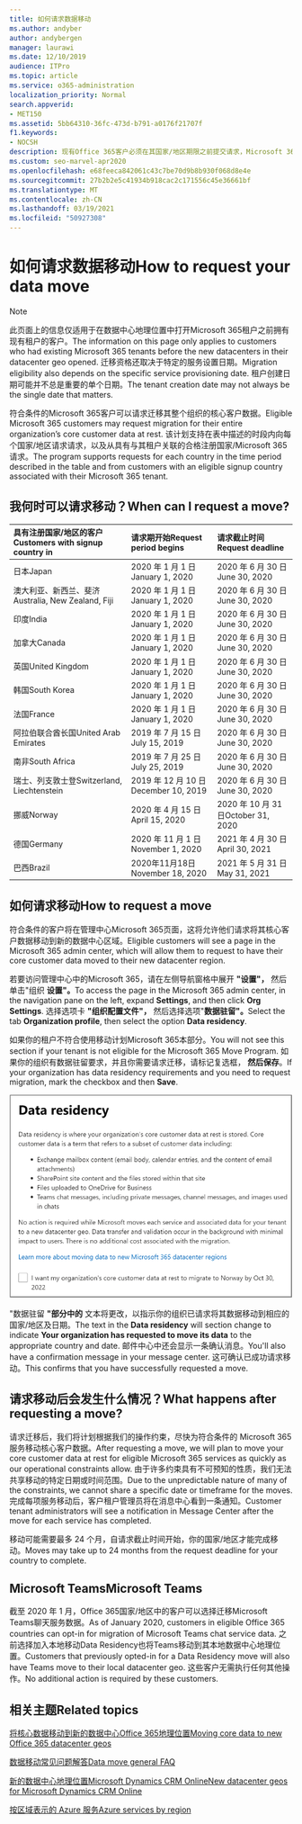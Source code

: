```yaml
---
title: 如何请求数据移动
ms.author: andyber
author: andybergen
manager: laurawi
ms.date: 12/10/2019
audience: ITPro
ms.topic: article
ms.service: o365-administration
localization_priority: Normal
search.appverid:
- MET150
ms.assetid: 5bb64310-36fc-473d-b791-a0176f21707f
f1.keywords:
- NOCSH
description: 现有Office 365客户必须在其国家/地区期限之前提交请求，Microsoft 365服务数据移动到其新地理位置。
ms.custom: seo-marvel-apr2020
ms.openlocfilehash: e68feeca842061c43c7be70d9b8b930f068d8e4e
ms.sourcegitcommit: 27b2b2e5c41934b918cac2c171556c45e36661bf
ms.translationtype: MT
ms.contentlocale: zh-CN
ms.lasthandoff: 03/19/2021
ms.locfileid: "50927308"
---
```

# <a name="how-to-request-your-data-move"></a><span data-ttu-id="f6c23-103">如何请求数据移动</span><span class="sxs-lookup"><span data-stu-id="f6c23-103">How to request your data move</span></span>

> [!NOTE]
> <span data-ttu-id="f6c23-104">此页面上的信息仅适用于在数据中心地理位置中打开Microsoft 365租户之前拥有现有租户的客户。</span><span class="sxs-lookup"><span data-stu-id="f6c23-104">The information on this page only applies to customers who had existing Microsoft 365 tenants before the new datacenters in their datacenter geo opened.</span></span> <span data-ttu-id="f6c23-105">迁移资格还取决于特定的服务设置日期。</span><span class="sxs-lookup"><span data-stu-id="f6c23-105">Migration eligibility also depends on the specific service provisioning date.</span></span>  <span data-ttu-id="f6c23-106">租户创建日期可能并不总是重要的单个日期。</span><span class="sxs-lookup"><span data-stu-id="f6c23-106">The tenant creation date may not always be the single date that matters.</span></span>
  
<span data-ttu-id="f6c23-107">符合条件的Microsoft 365客户可以请求迁移其整个组织的核心客户数据。</span><span class="sxs-lookup"><span data-stu-id="f6c23-107">Eligible Microsoft 365 customers may request migration for their entire organization’s core customer data at rest.</span></span>  <span data-ttu-id="f6c23-108">该计划支持在表中描述的时段内向每个国家/地区请求请求，以及从具有与其租户关联的合格注册国家/Microsoft 365请求。</span><span class="sxs-lookup"><span data-stu-id="f6c23-108">The program supports requests for each country in the time period described in the table and from customers with an eligible signup country associated with their Microsoft 365 tenant.</span></span>
  
## <a name="when-can-i-request-a-move"></a><span data-ttu-id="f6c23-109">我何时可以请求移动？</span><span class="sxs-lookup"><span data-stu-id="f6c23-109">When can I request a move?</span></span>

| <span data-ttu-id="f6c23-110">具有注册国家/地区的客户</span><span class="sxs-lookup"><span data-stu-id="f6c23-110">Customers with signup country in</span></span> | <span data-ttu-id="f6c23-111">请求期开始</span><span class="sxs-lookup"><span data-stu-id="f6c23-111">Request period begins</span></span> | <span data-ttu-id="f6c23-112">请求截止时间</span><span class="sxs-lookup"><span data-stu-id="f6c23-112">Request deadline</span></span> |
|:-----|:-----|:-----|
|<span data-ttu-id="f6c23-113">日本</span><span class="sxs-lookup"><span data-stu-id="f6c23-113">Japan</span></span>  <br/> |<span data-ttu-id="f6c23-114">2020 年 1 月 1 日</span><span class="sxs-lookup"><span data-stu-id="f6c23-114">January 1, 2020</span></span>  <br/> |<span data-ttu-id="f6c23-115">2020 年 6 月 30 日</span><span class="sxs-lookup"><span data-stu-id="f6c23-115">June 30, 2020</span></span>  <br/> |
|<span data-ttu-id="f6c23-116">澳大利亚、新西兰、斐济</span><span class="sxs-lookup"><span data-stu-id="f6c23-116">Australia, New Zealand, Fiji</span></span>  <br/> |<span data-ttu-id="f6c23-117">2020 年 1 月 1 日</span><span class="sxs-lookup"><span data-stu-id="f6c23-117">January 1, 2020</span></span>  <br/> |<span data-ttu-id="f6c23-118">2020 年 6 月 30 日</span><span class="sxs-lookup"><span data-stu-id="f6c23-118">June 30, 2020</span></span>  <br/> |
|<span data-ttu-id="f6c23-119">印度</span><span class="sxs-lookup"><span data-stu-id="f6c23-119">India</span></span>  <br/> |<span data-ttu-id="f6c23-120">2020 年 1 月 1 日</span><span class="sxs-lookup"><span data-stu-id="f6c23-120">January 1, 2020</span></span>  <br/> |<span data-ttu-id="f6c23-121">2020 年 6 月 30 日</span><span class="sxs-lookup"><span data-stu-id="f6c23-121">June 30, 2020</span></span>  <br/> |
|<span data-ttu-id="f6c23-122">加拿大</span><span class="sxs-lookup"><span data-stu-id="f6c23-122">Canada</span></span>  <br/> |<span data-ttu-id="f6c23-123">2020 年 1 月 1 日</span><span class="sxs-lookup"><span data-stu-id="f6c23-123">January 1, 2020</span></span>  <br/> |<span data-ttu-id="f6c23-124">2020 年 6 月 30 日</span><span class="sxs-lookup"><span data-stu-id="f6c23-124">June 30, 2020</span></span>  <br/> |
|<span data-ttu-id="f6c23-125">英国</span><span class="sxs-lookup"><span data-stu-id="f6c23-125">United Kingdom</span></span>  <br/> |<span data-ttu-id="f6c23-126">2020 年 1 月 1 日</span><span class="sxs-lookup"><span data-stu-id="f6c23-126">January 1, 2020</span></span>  <br/> |<span data-ttu-id="f6c23-127">2020 年 6 月 30 日</span><span class="sxs-lookup"><span data-stu-id="f6c23-127">June 30, 2020</span></span>  <br/> |
|<span data-ttu-id="f6c23-128">韩国</span><span class="sxs-lookup"><span data-stu-id="f6c23-128">South Korea</span></span>  <br/> |<span data-ttu-id="f6c23-129">2020 年 1 月 1 日</span><span class="sxs-lookup"><span data-stu-id="f6c23-129">January 1, 2020</span></span>  <br/> |<span data-ttu-id="f6c23-130">2020 年 6 月 30 日</span><span class="sxs-lookup"><span data-stu-id="f6c23-130">June 30, 2020</span></span>  <br/> |
|<span data-ttu-id="f6c23-131">法国</span><span class="sxs-lookup"><span data-stu-id="f6c23-131">France</span></span>  <br/> |<span data-ttu-id="f6c23-132">2020 年 1 月 1 日</span><span class="sxs-lookup"><span data-stu-id="f6c23-132">January 1, 2020</span></span>  <br/> |<span data-ttu-id="f6c23-133">2020 年 6 月 30 日</span><span class="sxs-lookup"><span data-stu-id="f6c23-133">June 30, 2020</span></span>  <br/> |
|<span data-ttu-id="f6c23-134">阿拉伯联合酋长国</span><span class="sxs-lookup"><span data-stu-id="f6c23-134">United Arab Emirates</span></span>  <br/> |<span data-ttu-id="f6c23-135">2019 年 7 月 15 日</span><span class="sxs-lookup"><span data-stu-id="f6c23-135">July 15, 2019</span></span>  <br/> |<span data-ttu-id="f6c23-136">2020 年 6 月 30 日</span><span class="sxs-lookup"><span data-stu-id="f6c23-136">June 30, 2020</span></span>  <br/> |
|<span data-ttu-id="f6c23-137">南非</span><span class="sxs-lookup"><span data-stu-id="f6c23-137">South Africa</span></span>  <br/> |<span data-ttu-id="f6c23-138">2019 年 7 月 25 日</span><span class="sxs-lookup"><span data-stu-id="f6c23-138">July 25, 2019</span></span>  <br/> |<span data-ttu-id="f6c23-139">2020 年 6 月 30 日</span><span class="sxs-lookup"><span data-stu-id="f6c23-139">June 30, 2020</span></span>  <br/> |
|<span data-ttu-id="f6c23-140">瑞士、列支敦士登</span><span class="sxs-lookup"><span data-stu-id="f6c23-140">Switzerland, Liechtenstein</span></span>  <br/> |<span data-ttu-id="f6c23-141">2019 年 12 月 10 日</span><span class="sxs-lookup"><span data-stu-id="f6c23-141">December 10, 2019</span></span>  <br/> |<span data-ttu-id="f6c23-142">2020 年 6 月 30 日</span><span class="sxs-lookup"><span data-stu-id="f6c23-142">June 30, 2020</span></span>  <br/> |
|<span data-ttu-id="f6c23-143">挪威</span><span class="sxs-lookup"><span data-stu-id="f6c23-143">Norway</span></span>  <br/> |<span data-ttu-id="f6c23-144">2020 年 4 月 15 日</span><span class="sxs-lookup"><span data-stu-id="f6c23-144">April 15, 2020</span></span>  <br/> |<span data-ttu-id="f6c23-145">2020 年 10 月 31 日</span><span class="sxs-lookup"><span data-stu-id="f6c23-145">October 31, 2020</span></span>  <br/> |
|<span data-ttu-id="f6c23-146">德国</span><span class="sxs-lookup"><span data-stu-id="f6c23-146">Germany</span></span>  <br/> |<span data-ttu-id="f6c23-147">2020 年 11 月 1 日</span><span class="sxs-lookup"><span data-stu-id="f6c23-147">November 1, 2020</span></span>  <br/> |<span data-ttu-id="f6c23-148">2021 年 4 月 30 日</span><span class="sxs-lookup"><span data-stu-id="f6c23-148">April 30, 2021</span></span>  <br/> |
|<span data-ttu-id="f6c23-149">巴西</span><span class="sxs-lookup"><span data-stu-id="f6c23-149">Brazil</span></span>  <br/> |<span data-ttu-id="f6c23-150">2020年11月18日</span><span class="sxs-lookup"><span data-stu-id="f6c23-150">November 18, 2020</span></span>  <br/> |<span data-ttu-id="f6c23-151">2021 年 5 月 31 日</span><span class="sxs-lookup"><span data-stu-id="f6c23-151">May 31, 2021</span></span>  <br/> |

## <a name="how-to-request-a-move"></a><span data-ttu-id="f6c23-152">如何请求移动</span><span class="sxs-lookup"><span data-stu-id="f6c23-152">How to request a move</span></span>

<span data-ttu-id="f6c23-153">符合条件的客户将在管理中心Microsoft 365页面，这将允许他们请求将其核心客户数据移动到新的数据中心区域。</span><span class="sxs-lookup"><span data-stu-id="f6c23-153">Eligible customers will see a page in the Microsoft 365 admin center, which will allow them to request to have their core customer data moved to their new datacenter region.</span></span>  
  
<span data-ttu-id="f6c23-154">若要访问管理中心中的Microsoft 365，请在左侧导航窗格中展开 **"设置"，** 然后单击"组织 **设置"。**</span><span class="sxs-lookup"><span data-stu-id="f6c23-154">To access the page in the Microsoft 365 admin center, in the navigation pane on the left, expand **Settings**, and then click **Org Settings**.</span></span>
<span data-ttu-id="f6c23-155">选择选项卡 **"组织配置文件"，** 然后选择选项"**数据驻留"。**</span><span class="sxs-lookup"><span data-stu-id="f6c23-155">Select the tab **Organization profile**, then select the option **Data residency**.</span></span>
  
<span data-ttu-id="f6c23-156">如果你的租户不符合使用移动计划Microsoft 365本部分。</span><span class="sxs-lookup"><span data-stu-id="f6c23-156">You will not see this section if your tenant is not eligible for the Microsoft 365 Move Program.</span></span>  <span data-ttu-id="f6c23-157">如果你的组织有数据驻留要求，并且你需要请求迁移，请标记复选框， **然后保存**。</span><span class="sxs-lookup"><span data-stu-id="f6c23-157">If your organization has data residency requirements and you need to request migration, mark the checkbox and then **Save**.</span></span>
  
![数据中心选择操作屏幕](../media/dataresidencyflyoutae.jpg)
  
<span data-ttu-id="f6c23-159">"数据驻留 **"部分中的** 文本将更改，以指示你的组织已请求将其数据移动到相应的国家/地区及日期。</span><span class="sxs-lookup"><span data-stu-id="f6c23-159">The text in the **Data residency** will section change to indicate **Your organization has requested to move its data** to the appropriate country and date.</span></span> <span data-ttu-id="f6c23-160">邮件中心中还会显示一条确认消息。</span><span class="sxs-lookup"><span data-stu-id="f6c23-160">You'll also have a confirmation message in your message center.</span></span> <span data-ttu-id="f6c23-161">这可确认已成功请求移动。</span><span class="sxs-lookup"><span data-stu-id="f6c23-161">This confirms that you have successfully requested a move.</span></span> 
  
## <a name="what-happens-after-requesting-a-move"></a><span data-ttu-id="f6c23-162">请求移动后会发生什么情况？</span><span class="sxs-lookup"><span data-stu-id="f6c23-162">What happens after requesting a move?</span></span>

<span data-ttu-id="f6c23-163">请求迁移后，我们将计划根据我们的操作约束，尽快为符合条件的 Microsoft 365 服务移动核心客户数据。</span><span class="sxs-lookup"><span data-stu-id="f6c23-163">After requesting a move, we will plan to move your core customer data at rest for eligible Microsoft 365 services as quickly as our operational constraints allow.</span></span> <span data-ttu-id="f6c23-164">由于许多约束具有不可预知的性质，我们无法共享移动的特定日期或时间范围。</span><span class="sxs-lookup"><span data-stu-id="f6c23-164">Due to the unpredictable nature of many of the constraints, we cannot share a specific date or timeframe for the moves.</span></span> <span data-ttu-id="f6c23-165">完成每项服务移动后，客户租户管理员将在消息中心看到一条通知。</span><span class="sxs-lookup"><span data-stu-id="f6c23-165">Customer tenant administrators will see a notification in Message Center after the move for each service has completed.</span></span>
  
<span data-ttu-id="f6c23-166">移动可能需要最多 24 个月，自请求截止时间开始，你的国家/地区才能完成移动。</span><span class="sxs-lookup"><span data-stu-id="f6c23-166">Moves may take up to 24 months from the request deadline for your country to complete.</span></span>
  
## <a name="microsoft-teams"></a><span data-ttu-id="f6c23-167">Microsoft Teams</span><span class="sxs-lookup"><span data-stu-id="f6c23-167">Microsoft Teams</span></span>

<span data-ttu-id="f6c23-168">截至 2020 年 1 月，Office 365国家/地区中的客户可以选择迁移Microsoft Teams聊天服务数据。</span><span class="sxs-lookup"><span data-stu-id="f6c23-168">As of January 2020, customers in eligible Office 365 countries can opt-in for migration of Microsoft Teams chat service data.</span></span>  <span data-ttu-id="f6c23-169">之前选择加入本地移动Data Residency也将Teams移动到其本地数据中心地理位置。</span><span class="sxs-lookup"><span data-stu-id="f6c23-169">Customers that previously opted-in for a Data Residency move will also have Teams move to their local datacenter geo.</span></span>  <span data-ttu-id="f6c23-170">这些客户无需执行任何其他操作。</span><span class="sxs-lookup"><span data-stu-id="f6c23-170">No additional action is required by these customers.</span></span>

## <a name="related-topics"></a><span data-ttu-id="f6c23-171">相关主题</span><span class="sxs-lookup"><span data-stu-id="f6c23-171">Related topics</span></span>

[<span data-ttu-id="f6c23-172">将核心数据移动到新的数据中心Office 365地理位置</span><span class="sxs-lookup"><span data-stu-id="f6c23-172">Moving core data to new Office 365 datacenter geos</span></span>](moving-data-to-new-datacenter-geos.md)

[<span data-ttu-id="f6c23-173">数据移动常见问题解答</span><span class="sxs-lookup"><span data-stu-id="f6c23-173">Data move general FAQ</span></span>](data-move-faq.md)

[<span data-ttu-id="f6c23-174">新的数据中心地理位置Microsoft Dynamics CRM Online</span><span class="sxs-lookup"><span data-stu-id="f6c23-174">New datacenter geos for Microsoft Dynamics CRM Online</span></span>](/power-platform/admin/new-datacenter-regions)
  
[<span data-ttu-id="f6c23-175">按区域表示的 Azure 服务</span><span class="sxs-lookup"><span data-stu-id="f6c23-175">Azure services by region</span></span>](https://azure.microsoft.com/regions/)
